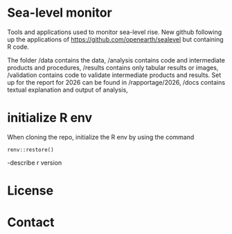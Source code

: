 # Sea-level monitor
Tools and applications used to monitor sea-level rise. New github following up the applications of https://github.com/openearth/sealevel but containing R code.

The folder /data contains the data, /analysis contains code and intermediate products and procedures, /results contains only tabular results or images, /validation contains code to validate intermediate products and results. Set up for the report for 2026 can be found in /rapportage/2026, /docs contains textual explanation and output of analysis, 

# initialize R env
When cloning the repo, initialize the R env by using the command 
``` shell
renv::restore()
```
-describe r version

# License
# Contact 